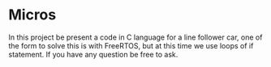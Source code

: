 # Micros

In this project be present a code in C language for a line follower car, one of the form to solve this is with FreeRTOS, but at this time we use loops of if statement. If you have any question be free to ask.





